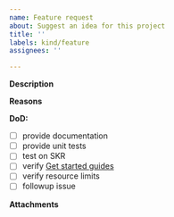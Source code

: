 ```yaml
---
name: Feature request
about: Suggest an idea for this project
title: ''
labels: kind/feature
assignees: ''

---
```


<!-- Thank you for your contribution. Before you submit the issue:
1. Search open and closed issues for duplicates.
2. Read the contributing guidelines.
-->

**Description**

<!-- Provide a clear and concise description of the feature. -->

**Reasons**

<!-- Explain why we should add this feature. Provide use cases to illustrate its benefits. -->

**DoD:**
- [ ] provide documentation
- [ ] provide unit tests
- [ ] test on SKR
- [ ] verify [Get started guides](https://kyma-project.io/docs/kyma/latest/02-get-started/) 
- [ ] verify resource limits
- [ ] followup issue

**Attachments**

<!-- Attach any files, links, code samples, or screenshots that will convince us to your idea. -->

